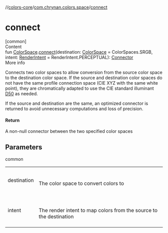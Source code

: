 //[colors-core](../../index.md)/[com.chrynan.colors.space](index.md)/[connect](connect.md)



# connect  
[common]  
Content  
fun [ColorSpace](-color-space/index.md).[connect](connect.md)(destination: [ColorSpace](-color-space/index.md) = ColorSpaces.SRGB, intent: [RenderIntent](-render-intent/index.md) = RenderIntent.PERCEPTUAL): [Connector](-connector/index.md)  
More info  


Connects two color spaces to allow conversion from the source color space to the destination color space. If the source and destination color spaces do not have the same profile connection space (CIE XYZ with the same white point), they are chromatically adapted to use the CIE standard illuminant [D50](-illuminant/-d50.md) as needed.



If the source and destination are the same, an optimized connector is returned to avoid unnecessary computations and loss of precision.



#### Return  


A non-null connector between the two specified color spaces



## Parameters  
  
common  
  
| | |
|---|---|
| <a name="com.chrynan.colors.space//connect/com.chrynan.colors.space.ColorSpace#com.chrynan.colors.space.ColorSpace#com.chrynan.colors.space.RenderIntent/PointingToDeclaration/"></a>destination| <a name="com.chrynan.colors.space//connect/com.chrynan.colors.space.ColorSpace#com.chrynan.colors.space.ColorSpace#com.chrynan.colors.space.RenderIntent/PointingToDeclaration/"></a><br><br>The color space to convert colors to<br><br>|
| <a name="com.chrynan.colors.space//connect/com.chrynan.colors.space.ColorSpace#com.chrynan.colors.space.ColorSpace#com.chrynan.colors.space.RenderIntent/PointingToDeclaration/"></a>intent| <a name="com.chrynan.colors.space//connect/com.chrynan.colors.space.ColorSpace#com.chrynan.colors.space.ColorSpace#com.chrynan.colors.space.RenderIntent/PointingToDeclaration/"></a><br><br>The render intent to map colors from the source to the destination<br><br>|
  
  



